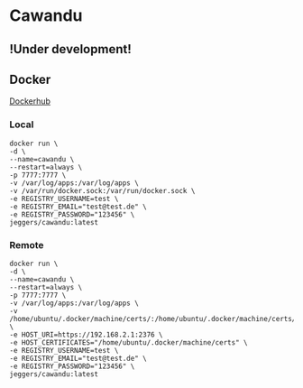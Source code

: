 Cawandu
============

## !Under development!


## Docker
[Dockerhub](https://hub.docker.com/r/jeggers/cawandu/)

### Local
```
docker run \
-d \
--name=cawandu \
--restart=always \
-p 7777:7777 \
-v /var/log/apps:/var/log/apps \
-v /var/run/docker.sock:/var/run/docker.sock \
-e REGISTRY_USERNAME=test \
-e REGISTRY_EMAIL="test@test.de" \
-e REGISTRY_PASSWORD="123456" \
jeggers/cawandu:latest
```

### Remote
```
docker run \
-d \
--name=cawandu \
--restart=always \
-p 7777:7777 \
-v /var/log/apps:/var/log/apps \
-v /home/ubuntu/.docker/machine/certs/:/home/ubuntu/.docker/machine/certs/ \
-e HOST_URI=https://192.168.2.1:2376 \
-e HOST_CERTIFICATES="/home/ubuntu/.docker/machine/certs" \
-e REGISTRY_USERNAME=test \
-e REGISTRY_EMAIL="test@test.de" \
-e REGISTRY_PASSWORD="123456" \
jeggers/cawandu:latest
```